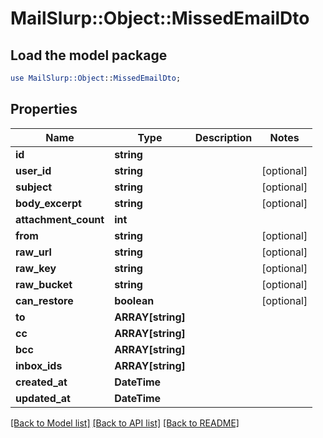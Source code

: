 # MailSlurp::Object::MissedEmailDto

## Load the model package
```perl
use MailSlurp::Object::MissedEmailDto;
```

## Properties
Name | Type | Description | Notes
------------ | ------------- | ------------- | -------------
**id** | **string** |  | 
**user_id** | **string** |  | [optional] 
**subject** | **string** |  | [optional] 
**body_excerpt** | **string** |  | [optional] 
**attachment_count** | **int** |  | 
**from** | **string** |  | [optional] 
**raw_url** | **string** |  | [optional] 
**raw_key** | **string** |  | [optional] 
**raw_bucket** | **string** |  | [optional] 
**can_restore** | **boolean** |  | [optional] 
**to** | **ARRAY[string]** |  | 
**cc** | **ARRAY[string]** |  | 
**bcc** | **ARRAY[string]** |  | 
**inbox_ids** | **ARRAY[string]** |  | 
**created_at** | **DateTime** |  | 
**updated_at** | **DateTime** |  | 

[[Back to Model list]](../README#documentation-for-models) [[Back to API list]](../README#documentation-for-api-endpoints) [[Back to README]](../README)


